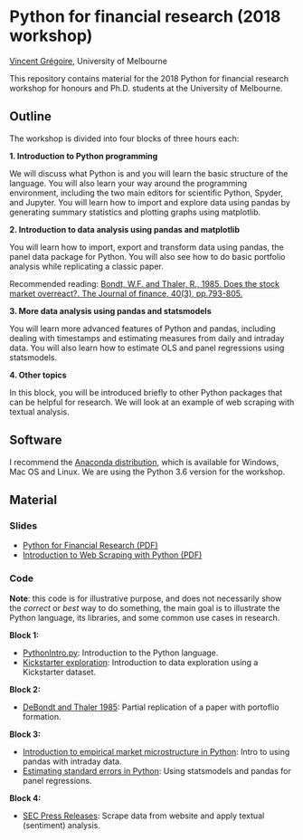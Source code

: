 # Python for financial research (2018 workshop)

[Vincent Grégoire](http://www.vincentgregoire.com), University of Melbourne

This repository contains material for the 2018 Python for financial research workshop for honours and Ph.D. students at the University of Melbourne.

## Outline

The workshop is divided into four blocks of three hours each:

**1. Introduction to Python programming**

We will discuss what Python is and you will learn the basic structure of the
language. You will also learn your way around the programming environment,
including the two main editors for scientific Python, Spyder, and Jupyter.
You will learn how to import and explore data using pandas by generating summary statistics and plotting graphs using matplotlib.

**2.    Introduction to data analysis using pandas and matplotlib**

You will learn how to import, export and transform data using pandas, the
panel data package for Python. You will also see how to do basic portfolio
analysis while replicating a classic paper.

Recommended reading: [Bondt, W.F. and Thaler, R., 1985. Does the stock market overreact?. The Journal of finance, 40(3), pp.793-805.](http://onlinelibrary.wiley.com/doi/10.1111/j.1540-6261.1985.tb05004.x/full)

**3.    More data analysis using pandas and statsmodels**

You will learn more advanced features of Python and pandas, including dealing
with timestamps and estimating measures from daily and intraday data. You
will also learn how to estimate OLS and panel regressions using statsmodels.

**4.    Other topics**

In this block, you will be introduced briefly to other Python packages that 
can be helpful for research. We will look at an example of web scraping with
textual analysis.

## Software

I recommend the [Anaconda distribution](https://www.anaconda.com/download/),
which is available for Windows, Mac OS and  Linux. We are using the Python
3.6 version for the workshop.


## Material


### Slides

- [Python for Financial Research (PDF)](https://github.com/vgreg/python-finance-unimelb2018/blob/master/slides/PythonWorkshopMarch2018.pdf)
- [Introduction to Web Scraping with Python (PDF)](https://github.com/vgreg/python-finance-unimelb2018/blob/master/slides/WebScrapingPythonMarch2018.pdf)


### Code


**Note**: this code is for illustrative purpose, and does not necessarily show
the *correct* or *best* way to do something, the main goal is to illustrate
the Python language, its libraries, and some common use cases in research.

**Block 1:**

- [PythonIntro.py](https://github.com/vgreg/python-finance-unimelb2018/blob/master/code/PythonIntro.py): Introduction to the Python language.
- [Kickstarter exploration](https://github.com/vgreg/python-finance-unimelb2018/blob/master/notebooks/kickstarter/KickstarterExploration.ipynb): Introduction to data exploration using a Kickstarter dataset.

**Block 2:**

- [DeBondt and Thaler 1985](https://github.com/vgreg/python-finance-unimelb2018/blob/master/notebooks/debondt_thaler_1985/DeBondtThaler.ipynb): Partial replication of a paper with portoflio formation.

**Block 3:**

- [Introduction to empirical market microstructure in Python](https://github.com/vgreg/python-finance-unimelb2018/blob/master/notebooks/microstructure/ASX_Microstructure.ipynb): Intro to using pandas with intraday data.
- [Estimating standard errors in Python](https://github.com/vgreg/python-se): Using statsmodels and pandas for panel regressions.

**Block 4:**

- [SEC Press Releases](https://github.com/vgreg/python-finance-unimelb2018/blob/master/notebooks/sec_news/SEC_News_Releases.ipynb): Scrape data from website and apply textual (sentiment) analysis.

